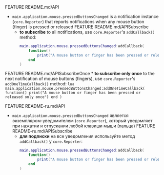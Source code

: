 FEATURE README.md/API
* `main.application.mouse.pressedButtonsChanged` is a notification instance (`core.Reporter`) that reports notifications when any mouse button (finger) is pressed or released
FEATURE README.md/APISubscribe
    * **to subscribe** to all notifications, use `core.Reporter`'s `addCallback()` method:
        ```lua
        main.application.mouse.pressedButtonsChanged:addCallback(
            function()
                print("A mouse button or finger has been pressed or released")
            end
        )
        ```
FEATURE README.md/APISubscribeOnce
    * **to subscribe only once** to the next notification of mouse buttons (fingers), use `core.Reporter`'s `addOneTimeCallback()` method:
        ```lua
        main.application.mouse.pressedButtonsChanged:addOneTimeCallback(
            function()
                print("A mouse button or finger has been pressed or released only once")
            end
        )
        ```

FEATURE README-ru.md/API
* `main.application.mouse.pressedButtonsChanged` является экземпляром-уведомителем (`core.Reporter`), который уведомляет при нажатии и отпускании любой клавиши мыши (пальца)
FEATURE README-ru.md/APISubscribe
    * **для подписки** на все уведомления используйте метод `addCallback()` у `core.Reporter`:
        ```lua
        main.application.mouse.pressedButtonsChanged:addCallback(
            function()
                print("A mouse button or finger has been pressed or released")
            end
        )
        ```
